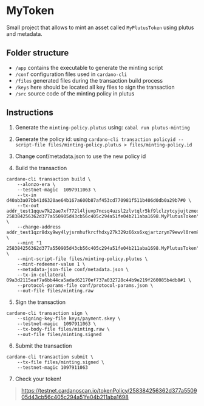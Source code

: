 # MyToken

Small project that allows to mint an asset called `MyPlutusToken` using plutus and metadata.

## Folder structure
- `/app` contains the executable to generate the minting script
- `/conf` configuration files used in `cardano-cli`
- `/files` generated files during the transaction build process
- `/keys` here should be located all key files to sign the transaction
- `/src` source code of the minting policy in plutus

## Instructions

1. Generate the `minting-policy.plutus` using:
`cabal run plutus-minting`

2. Generate the policy id: using
`cardano-cli transaction policyid --script-file files/minting-policy.plutus > files/minting-policy.id`

3. Change conf/metadata.json to use the new policy id

4. Build the transaction
```
cardano-cli transaction build \
    --alonzo-era \
    --testnet-magic  1097911063 \
    --tx-in d40ab3a07bb41d6320ae64b167a600b87af453cd770981f511b406d0db0a29b7#0 \
    --tx-out addr_test1qquw7k22ae7xf772l4ljuvp7ncsq4uzsl2zlvtqlr5kf9lclzytcyjujtzmedxzjgq92kwg48my4dsdnzcmdj6eh5sxqy4j3up+2000000+"1 258384256362d377a550905d43cb56c405c294a51fe04b211aba1698.MyPlutusToken" \
    --change-address addr_test1qzr8dxy9wy4lyjsrmhufkrcfhdxy27k329z66xs6xqjartzrym79ewvl0rem9r0wk8dtry43hj4nt0ghw09n60v40k3srv5uq3 \
    --mint "1 258384256362d377a550905d43cb56c405c294a51fe04b211aba1698.MyPlutusToken" \
    --mint-script-file files/minting-policy.plutus \
    --mint-redeemer-value 1 \
    --metadata-json-file conf/metadata.json \
    --tx-in-collateral 09a3d2115eaf7a6bb44ca5adad62170ef737a032728c44b9e219f260085b4db8#1 \
    --protocol-params-file conf/protocol-params.json \
    --out-file files/minting.raw
```

5. Sign the transaction
```
cardano-cli transaction sign \
    --signing-key-file keys/payment.skey \
    --testnet-magic  1097911063 \
    --tx-body-file files/minting.raw \
    --out-file files/minting.signed
```

6. Submit the transaction
```
cardano-cli transaction submit \
    --tx-file files/minting.signed \
    --testnet-magic 1097911063
```

7. Check your token!
> https://testnet.cardanoscan.io/tokenPolicy/258384256362d377a550905d43cb56c405c294a51fe04b211aba1698